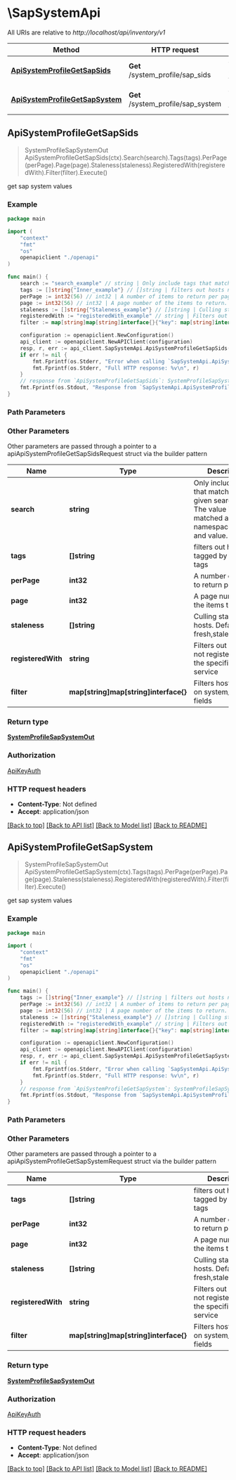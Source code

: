 # \SapSystemApi

All URIs are relative to *http://localhost/api/inventory/v1*

Method | HTTP request | Description
------------- | ------------- | -------------
[**ApiSystemProfileGetSapSids**](SapSystemApi.md#ApiSystemProfileGetSapSids) | **Get** /system_profile/sap_sids | get sap system values
[**ApiSystemProfileGetSapSystem**](SapSystemApi.md#ApiSystemProfileGetSapSystem) | **Get** /system_profile/sap_system | get sap system values



## ApiSystemProfileGetSapSids

> SystemProfileSapSystemOut ApiSystemProfileGetSapSids(ctx).Search(search).Tags(tags).PerPage(perPage).Page(page).Staleness(staleness).RegisteredWith(registeredWith).Filter(filter).Execute()

get sap system values



### Example

```go
package main

import (
    "context"
    "fmt"
    "os"
    openapiclient "./openapi"
)

func main() {
    search := "search_example" // string | Only include tags that match the given search string. The value is matched against namespace, key and value. (optional)
    tags := []string{"Inner_example"} // []string | filters out hosts not tagged by the given tags (optional)
    perPage := int32(56) // int32 | A number of items to return per page. (optional) (default to 50)
    page := int32(56) // int32 | A page number of the items to return. (optional) (default to 1)
    staleness := []string{"Staleness_example"} // []string | Culling states of the hosts. Default: fresh,stale,unknown (optional) (default to ["fresh","stale","unknown"])
    registeredWith := "registeredWith_example" // string | Filters out any host not registered with the specified service (optional)
    filter := map[string]map[string]interface{}{"key": map[string]interface{}(123)} // map[string]map[string]interface{} | Filters hosts based on system_profile fields (optional)

    configuration := openapiclient.NewConfiguration()
    api_client := openapiclient.NewAPIClient(configuration)
    resp, r, err := api_client.SapSystemApi.ApiSystemProfileGetSapSids(context.Background()).Search(search).Tags(tags).PerPage(perPage).Page(page).Staleness(staleness).RegisteredWith(registeredWith).Filter(filter).Execute()
    if err != nil {
        fmt.Fprintf(os.Stderr, "Error when calling `SapSystemApi.ApiSystemProfileGetSapSids``: %v\n", err)
        fmt.Fprintf(os.Stderr, "Full HTTP response: %v\n", r)
    }
    // response from `ApiSystemProfileGetSapSids`: SystemProfileSapSystemOut
    fmt.Fprintf(os.Stdout, "Response from `SapSystemApi.ApiSystemProfileGetSapSids`: %v\n", resp)
}
```

### Path Parameters



### Other Parameters

Other parameters are passed through a pointer to a apiApiSystemProfileGetSapSidsRequest struct via the builder pattern


Name | Type | Description  | Notes
------------- | ------------- | ------------- | -------------
 **search** | **string** | Only include tags that match the given search string. The value is matched against namespace, key and value. | 
 **tags** | **[]string** | filters out hosts not tagged by the given tags | 
 **perPage** | **int32** | A number of items to return per page. | [default to 50]
 **page** | **int32** | A page number of the items to return. | [default to 1]
 **staleness** | **[]string** | Culling states of the hosts. Default: fresh,stale,unknown | [default to [&quot;fresh&quot;,&quot;stale&quot;,&quot;unknown&quot;]]
 **registeredWith** | **string** | Filters out any host not registered with the specified service | 
 **filter** | **map[string]map[string]interface{}** | Filters hosts based on system_profile fields | 

### Return type

[**SystemProfileSapSystemOut**](SystemProfileSapSystemOut.md)

### Authorization

[ApiKeyAuth](../README.md#ApiKeyAuth)

### HTTP request headers

- **Content-Type**: Not defined
- **Accept**: application/json

[[Back to top]](#) [[Back to API list]](../README.md#documentation-for-api-endpoints)
[[Back to Model list]](../README.md#documentation-for-models)
[[Back to README]](../README.md)


## ApiSystemProfileGetSapSystem

> SystemProfileSapSystemOut ApiSystemProfileGetSapSystem(ctx).Tags(tags).PerPage(perPage).Page(page).Staleness(staleness).RegisteredWith(registeredWith).Filter(filter).Execute()

get sap system values



### Example

```go
package main

import (
    "context"
    "fmt"
    "os"
    openapiclient "./openapi"
)

func main() {
    tags := []string{"Inner_example"} // []string | filters out hosts not tagged by the given tags (optional)
    perPage := int32(56) // int32 | A number of items to return per page. (optional) (default to 50)
    page := int32(56) // int32 | A page number of the items to return. (optional) (default to 1)
    staleness := []string{"Staleness_example"} // []string | Culling states of the hosts. Default: fresh,stale,unknown (optional) (default to ["fresh","stale","unknown"])
    registeredWith := "registeredWith_example" // string | Filters out any host not registered with the specified service (optional)
    filter := map[string]map[string]interface{}{"key": map[string]interface{}(123)} // map[string]map[string]interface{} | Filters hosts based on system_profile fields (optional)

    configuration := openapiclient.NewConfiguration()
    api_client := openapiclient.NewAPIClient(configuration)
    resp, r, err := api_client.SapSystemApi.ApiSystemProfileGetSapSystem(context.Background()).Tags(tags).PerPage(perPage).Page(page).Staleness(staleness).RegisteredWith(registeredWith).Filter(filter).Execute()
    if err != nil {
        fmt.Fprintf(os.Stderr, "Error when calling `SapSystemApi.ApiSystemProfileGetSapSystem``: %v\n", err)
        fmt.Fprintf(os.Stderr, "Full HTTP response: %v\n", r)
    }
    // response from `ApiSystemProfileGetSapSystem`: SystemProfileSapSystemOut
    fmt.Fprintf(os.Stdout, "Response from `SapSystemApi.ApiSystemProfileGetSapSystem`: %v\n", resp)
}
```

### Path Parameters



### Other Parameters

Other parameters are passed through a pointer to a apiApiSystemProfileGetSapSystemRequest struct via the builder pattern


Name | Type | Description  | Notes
------------- | ------------- | ------------- | -------------
 **tags** | **[]string** | filters out hosts not tagged by the given tags | 
 **perPage** | **int32** | A number of items to return per page. | [default to 50]
 **page** | **int32** | A page number of the items to return. | [default to 1]
 **staleness** | **[]string** | Culling states of the hosts. Default: fresh,stale,unknown | [default to [&quot;fresh&quot;,&quot;stale&quot;,&quot;unknown&quot;]]
 **registeredWith** | **string** | Filters out any host not registered with the specified service | 
 **filter** | **map[string]map[string]interface{}** | Filters hosts based on system_profile fields | 

### Return type

[**SystemProfileSapSystemOut**](SystemProfileSapSystemOut.md)

### Authorization

[ApiKeyAuth](../README.md#ApiKeyAuth)

### HTTP request headers

- **Content-Type**: Not defined
- **Accept**: application/json

[[Back to top]](#) [[Back to API list]](../README.md#documentation-for-api-endpoints)
[[Back to Model list]](../README.md#documentation-for-models)
[[Back to README]](../README.md)

